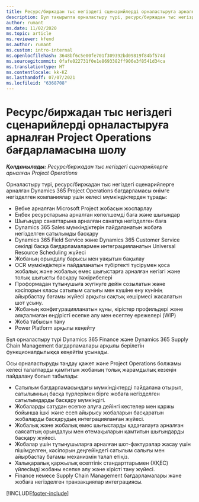 ```yaml
---
title: Ресурс/биржадан тыс негіздегі сценарийлерді орналастыруға арналған Project Operations бағдарламасына шолу
description: Бұл тақырыпта орналастыру түрі, ресурс/биржадан тыс негіздегі сценарийлерге арналған Project Operations жүйесі туралы ақпарат беріледі.
author: rumant
ms.date: 11/02/2020
ms.topic: article
ms.reviewer: kfend
ms.author: rumant
ms.custom: intro-internal
ms.openlocfilehash: 3648bf6c5e00fe701f309392bd09819f84bf574d
ms.sourcegitcommit: 0fafe022731f0e1e8693382ff906e3f8541d34ca
ms.translationtype: HT
ms.contentlocale: kk-KZ
ms.lasthandoff: 07/07/2021
ms.locfileid: "6368708"
---
```

# <a name="project-operations-for-resourcenon-stocked-based-scenarios-deployment-overview"></a>Ресурс/биржадан тыс негіздегі сценарийлерді орналастыруға арналған Project Operations бағдарламасына шолу

_**Қолданылады:** Ресурс/биржадан тыс негіздегі сценарийлерге арналған Project Operations_

Орналастыру түрі, ресурс/биржадан тыс негіздегі сценарийлерге арналған Dynamics 365 Project Operations бағдарламасы өнімге негізделген компаниялар үшін келесі мүмкіндіктерден тұрады:

- Вебке арналған Microsoft Project жобасын жоспарлау
- Еңбек ресурстарына арналған көпөлшемді баға және шығындар
- Шығындар санаттарына арналған санатқа негізделген баға
- Dynamics 365 Sales мүмкіндіктерін пайдаланатын жобаға негізделген сатылымды басқару
- Dynamics 365 Field Service және Dynamics 365 Customer Service секілді басқа бағдарламалармен интеграцияланатын Universal Resource Scheduling жүйесі
- Жобаның орындалу барысы мен уақытын бақылау
- OCR мүмкіндіктерін пайдаланатын түбіртекті түсірумен қоса жобалық және жобалық емес шығыстарға арналған негізгі және толық шығысты басқару тәжірибелері
- Проформадан тұтынушыға жүгінуге дейін созылатын және кәсіпорын класы сатылым салығы мен күшіне ену күнінің айырбастау бағамы жүйесі арқылы сақтық көшірмесі жасалатын шот ұсыну.
- Жобаның конфигурацияланатын құны, кірістер профильдері және аяқталмаған өндірісті есепке алу мен есептеу ережелері (WIP)
- Жоба табысын тану
- Power Platform арқылы кеңейту

Бұл орналастыру түрі Dynamics 365 Finance және Dynamics 365 Supply Chain Management бағдарламалары арқылы берілетін функционалдылыққа кеңейтім ұсынады.

Осы орналастыруды таңдау қажет және Project Operations болжамы келесі талаптарды қамтитын жобаның толық жарамдылық кезеңін пайдалану болып табылады:

- Сатылым бағдарламасындағы мүмкіндіктерді пайдалана отырып, сатылымның басқа түрлерімен бірге жобаға негізделген сатылымдарды басқару мүмкіндігі.
- Жобаларды сатудан есепке алуға дейінгі кестелер мен қаржы бойынша ішкі және есеп айырысу жобаларын басқаратын жобаларды басқарудың интеграцияланған жүйесі.
- Жобалық және жобалық емес шығыстарды қадағалауға арналған саясаттың орындалуы мен өтемақыларын қамтитын шығындарды басқару жүйесі.
- Жобалар үшін тұтынушыларға арналған шот-фактуралар жасау үшін пішімделген, кәсіпорын деңгейіндегі сатылым салығы мен айырбастау бағамы механизмін талап етіңіз.
- Халықаралық қаржылық есептілік стандарттарымен (ХҚЕС) үйлесімді жобаны есепке алу және кірісті тану жүйесі.
- Finance немесе Supply Chain Management бағдарламалары және жобаға негізделген транзакциялар интеграциясы.


[!INCLUDE[footer-include](../includes/footer-banner.md)]